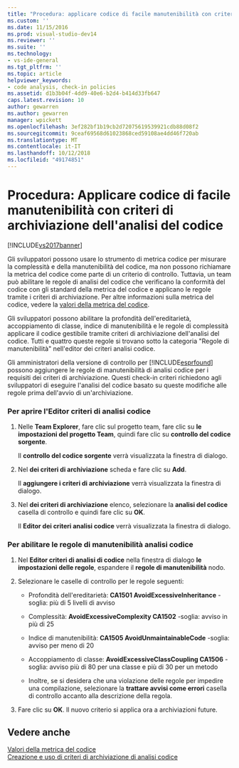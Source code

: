 ```yaml
---
title: "Procedura: applicare codice di facile manutenibilità con criteri di controllo dell'analisi codice | Microsoft Docs"
ms.custom: ''
ms.date: 11/15/2016
ms.prod: visual-studio-dev14
ms.reviewer: ''
ms.suite: ''
ms.technology:
- vs-ide-general
ms.tgt_pltfrm: ''
ms.topic: article
helpviewer_keywords:
- code analysis, check-in policies
ms.assetid: d1b3b04f-4dd9-40e6-b2d4-b414d33fb647
caps.latest.revision: 10
author: gewarren
ms.author: gewarren
manager: wpickett
ms.openlocfilehash: 3ef282bf1b19cb2d72075619539921cdb88d08f2
ms.sourcegitcommit: 9ceaf69568d61023868ced59108ae4dd46f720ab
ms.translationtype: MT
ms.contentlocale: it-IT
ms.lasthandoff: 10/12/2018
ms.locfileid: "49174851"
---
```

# <a name="how-to-enforce-maintainable-code-with-a-code-analysis-check-in-policy"></a>Procedura: Applicare codice di facile manutenibilità con criteri di archiviazione dell'analisi del codice
[!INCLUDE[vs2017banner](../includes/vs2017banner.md)]

Gli sviluppatori possono usare lo strumento di metrica codice per misurare la complessità e della manutenibilità del codice, ma non possono richiamare la metrica del codice come parte di un criterio di controllo. Tuttavia, un team può abilitare le regole di analisi del codice che verificano la conformità del codice con gli standard della metrica del codice e applicano le regole tramite i criteri di archiviazione. Per altre informazioni sulla metrica del codice, vedere la [valori della metrica del codice](../code-quality/code-metrics-values.md).  
  
 Gli sviluppatori possono abilitare la profondità dell'ereditarietà, accoppiamento di classe, indice di manutenibilità e le regole di complessità applicare il codice gestibile tramite criteri di archiviazione dell'analisi del codice. Tutti e quattro queste regole si trovano sotto la categoria "Regole di manutenibilità" nell'editor dei criteri analisi codice.  
  
 Gli amministratori della versione di controllo per [!INCLUDE[esprfound](../includes/esprfound-md.md)] possono aggiungere le regole di manutenibilità di analisi codice per i requisiti dei criteri di archiviazione. Questi check-in criteri richiedono agli sviluppatori di eseguire l'analisi del codice basato su queste modifiche alle regole prima dell'avvio di un'archiviazione.  
  
### <a name="to-open-the-code-analysis-policy-editor"></a>Per aprire l'Editor criteri di analisi codice  
  
1.  Nelle **Team Explorer**, fare clic sul progetto team, fare clic su **le impostazioni del progetto Team**, quindi fare clic su **controllo del codice sorgente**.  
  
     Il **controllo del codice sorgente** verrà visualizzata la finestra di dialogo.  
  
2.  Nel **dei criteri di archiviazione** scheda e fare clic su **Add**.  
  
     Il **aggiungere i criteri di archiviazione** verrà visualizzata la finestra di dialogo.  
  
3.  Nel **dei criteri di archiviazione** elenco, selezionare la **analisi del codice** casella di controllo e quindi fare clic su **OK**.  
  
     Il **Editor dei criteri analisi codice** verrà visualizzata la finestra di dialogo.  
  
### <a name="to-enable-code-analysis-maintainability-rules"></a>Per abilitare le regole di manutenibilità analisi codice  
  
1.  Nel **Editor criteri di analisi di codice** nella finestra di dialogo **le impostazioni delle regole**, espandere il **regole di manutenibilità** nodo.  
  
2.  Selezionare le caselle di controllo per le regole seguenti:  
  
    -   Profondità dell'ereditarietà: **CA1501 AvoidExcessiveInheritance** -soglia: più di 5 livelli di avviso  
  
    -   Complessità: **AvoidExcessiveComplexity CA1502** -soglia: avviso in più di 25  
  
    -   Indice di manutenibilità: **CA1505 AvoidUnmaintainableCode** -soglia: avviso per meno di 20  
  
    -   Accoppiamento di classe: **AvoidExcessiveClassCoupling CA1506** -soglia: avviso più di 80 per una classe e più di 30 per un metodo  
  
    -   Inoltre, se si desidera che una violazione delle regole per impedire una compilazione, selezionare la **trattare avvisi come errori** casella di controllo accanto alla descrizione della regola.  
  
3.  Fare clic su **OK**. Il nuovo criterio si applica ora a archiviazioni future.  
  
## <a name="see-also"></a>Vedere anche  
 [Valori della metrica del codice](../code-quality/code-metrics-values.md)   
 [Creazione e uso di criteri di archiviazione di analisi codice](../code-quality/creating-and-using-code-analysis-check-in-policies.md)



